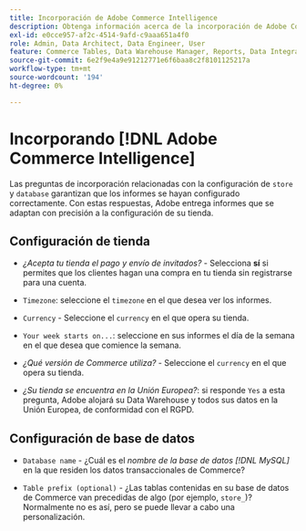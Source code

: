 ```yaml
---
title: Incorporación de Adobe Commerce Intelligence
description: Obtenga información acerca de la incorporación de Adobe Commerce Intelligence.
exl-id: e0cce957-af2c-4514-9afd-c9aaa651a4f0
role: Admin, Data Architect, Data Engineer, User
feature: Commerce Tables, Data Warehouse Manager, Reports, Data Integration
source-git-commit: 6e2f9e4a9e91212771e6f6baa8c2f8101125217a
workflow-type: tm+mt
source-wordcount: '194'
ht-degree: 0%

---
```


# Incorporando [!DNL Adobe Commerce Intelligence]

Las preguntas de incorporación relacionadas con la configuración de `store` y `database` garantizan que los informes se hayan configurado correctamente. Con estas respuestas, Adobe entrega informes que se adaptan con precisión a la configuración de su tienda.

## Configuración de tienda

- *¿Acepta tu tienda el pago y envío de invitados?* - Selecciona **sí** si permites que los clientes hagan una compra en tu tienda sin registrarse para una cuenta.

- `Timezone`: seleccione el `timezone` en el que desea ver los informes.

- `Currency` - Seleccione el `currency` en el que opera su tienda.

- `Your week starts on...`: seleccione en sus informes el día de la semana en el que desea que comience la semana.

- *¿Qué versión de Commerce utiliza?* - Seleccione el `currency` en el que opera su tienda.

- *¿Su tienda se encuentra en la Unión Europea?*: si responde `Yes` a esta pregunta, Adobe alojará su Data Warehouse y todos sus datos en la Unión Europea, de conformidad con el RGPD.

## Configuración de base de datos

- `Database name` - ¿Cuál es el *nombre de la base de datos [!DNL MySQL]* en la que residen los datos transaccionales de Commerce?

- `Table prefix (optional)` - ¿Las tablas contenidas en su base de datos de Commerce van precedidas de algo (por ejemplo, `store_`)? Normalmente no es así, pero se puede llevar a cabo una personalización.
